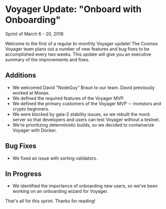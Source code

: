 # Voyager Update: "Onboard with Onboarding"

Sprint of March 6 - 20, 2018

Welcome to the first of a regular bi-monthly Voyager update! The Cosmos Voyager team plans out a number of new features and bug fixes to be accomplished every two weeks. This update will give you an executive summary of the improvements and fixes.

## Additions

* We welcomed David "NodeGuy" Braun to our team. David previously worked at Monax.
* We defined the required features of the Voyager MVP.
* We defined the primary customers of the Voyager MVP -- investors and crypto beginners.
* We were blocked by gaia-2 stability issues, so we rebuilt the mock server so that developers and users can test Voyager without a testnet.
* We're prioritizing deterministic builds, so we decided to containerize Voyager with Docker.

## Bug Fixes

* We fixed an issue with sorting validators.

## In Progress

* We identified the importance of onboarding new users, so we've been working on an onboarding wizard for Voyager.

That's all for this sprint. Thanks for reading!
